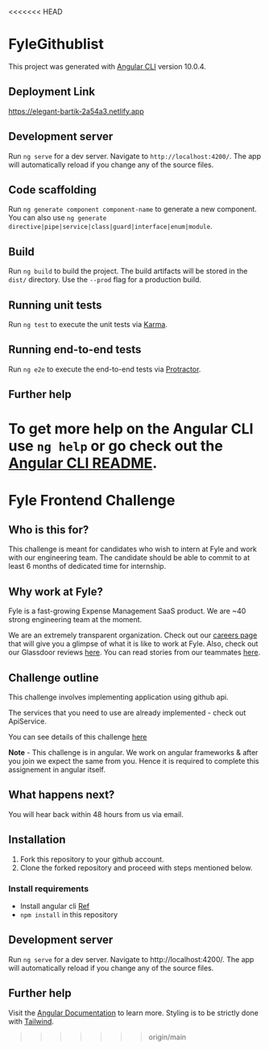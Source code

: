 <<<<<<< HEAD
# FyleGithublist

This project was generated with [Angular CLI](https://github.com/angular/angular-cli) version 10.0.4.

## Deployment Link

https://elegant-bartik-2a54a3.netlify.app

## Development server

Run `ng serve` for a dev server. Navigate to `http://localhost:4200/`. The app will automatically reload if you change any of the source files.

## Code scaffolding

Run `ng generate component component-name` to generate a new component. You can also use `ng generate directive|pipe|service|class|guard|interface|enum|module`.

## Build

Run `ng build` to build the project. The build artifacts will be stored in the `dist/` directory. Use the `--prod` flag for a production build.

## Running unit tests

Run `ng test` to execute the unit tests via [Karma](https://karma-runner.github.io).

## Running end-to-end tests

Run `ng e2e` to execute the end-to-end tests via [Protractor](http://www.protractortest.org/).

## Further help

To get more help on the Angular CLI use `ng help` or go check out the [Angular CLI README](https://github.com/angular/angular-cli/blob/master/README.md).
=======
# Fyle Frontend Challenge

## Who is this for?

This challenge is meant for candidates who wish to intern at Fyle and work with our engineering team. The candidate should be able to commit to at least 6 months of dedicated time for internship.

## Why work at Fyle?

Fyle is a fast-growing Expense Management SaaS product. We are ~40 strong engineering team at the moment. 

We are an extremely transparent organization. Check out our [careers page](https://careers.fylehq.com) that will give you a glimpse of what it is like to work at Fyle. Also, check out our Glassdoor reviews [here](https://www.glassdoor.co.in/Reviews/Fyle-Reviews-E1723235.htm). You can read stories from our teammates [here](https://stories.fylehq.com).

## Challenge outline

This challenge involves implementing application using github api. 

The services that you need to use are already implemented - check out ApiService.

You can see details of this challenge [here](https://fyleuniverse.notion.site/fyleuniverse/Fyle-Frontend-development-challenge-cb5085e5e0864e769e7b98c694400aaa)

__Note__ - This challenge is in angular. We work on angular frameworks & after you join we expect the same from you. Hence it is required to complete this assignement in angular itself.

## What happens next?

You will hear back within 48 hours from us via email.

## Installation

1. Fork this repository to your github account.
2. Clone the forked repository and proceed with steps mentioned below.

### Install requirements
* Install angular cli [Ref](https://angular.io/cli)
* `npm install` in this repository 

## Development server

Run `ng serve` for a dev server. Navigate to http://localhost:4200/. The app will automatically reload if you change any of the source files.

## Further help

Visit the [Angular Documentation](https://angular.io/guide/styleguide) to learn more.
Styling is to be strictly done with [Tailwind](https://tailwindcss.com/docs/installation).
>>>>>>> origin/main
